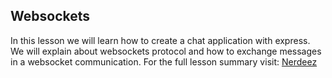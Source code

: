## Websockets

In this lesson we will learn how to create a chat application with express.
We will explain about websockets protocol and how to exchange messages in a websocket communication.
For the full lesson summary visit: [Nerdeez](https://https://www.nerdeez.com/articles/node/express-websockets)
